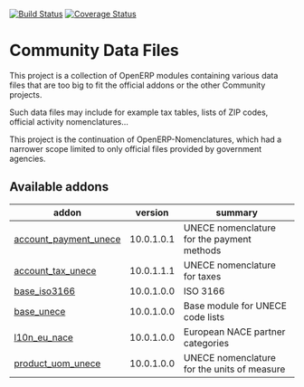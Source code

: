 [![Build Status](https://travis-ci.org/OCA/community-data-files.svg?branch=10.0)](https://travis-ci.org/OCA/community-data-files)
[![Coverage Status](https://coveralls.io/repos/OCA/community-data-files/badge.png?branch=10.0)](https://coveralls.io/r/OCA/community-data-files?branch=10.0)

Community Data Files
====================


This project is a collection of OpenERP modules containing various data files
that are too big to fit the official addons or the other Community projects.

Such data files may include for example tax tables, lists of ZIP codes,
official activity nomenclatures...

This project is the continuation of OpenERP-Nomenclatures, which had a narrower
scope limited to only official files provided by government agencies.

[//]: # (addons)

Available addons
----------------
addon | version | summary
--- | --- | ---
[account_payment_unece](account_payment_unece/) | 10.0.1.0.1 | UNECE nomenclature for the payment methods
[account_tax_unece](account_tax_unece/) | 10.0.1.1.1 | UNECE nomenclature for taxes
[base_iso3166](base_iso3166/) | 10.0.1.0.0 | ISO 3166
[base_unece](base_unece/) | 10.0.1.0.0 | Base module for UNECE code lists
[l10n_eu_nace](l10n_eu_nace/) | 10.0.1.0.0 | European NACE partner categories
[product_uom_unece](product_uom_unece/) | 10.0.1.0.0 | UNECE nomenclature for the units of measure

[//]: # (end addons)
